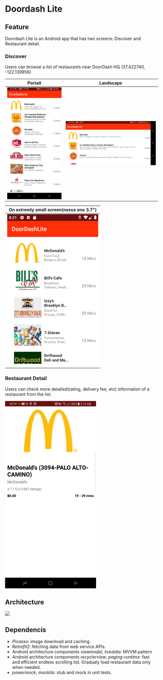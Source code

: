 # Doordash Lite

## Feature
Doordash Lite is an Android app that has two screens: Discover and Restaurant detail.

### Discover
Users can browse a list of restaurants near DoorDash HQ (37.422740, -122.139956)

Portait                   |  Landscape
------------------------- |-------------------------
<img width="300px" src="images/sumsung_galaxy_s8+.png"/>  |  <img width="500px" src="images/sumsung_galaxy_s8_landscape.png"/>

On extremly small screen(nexus one 3.7")         |
------------------------------------|
<img width="300px" src="images/nexus_one_3.7.png"/> |


### Restaurant Detail
Users can check more detailed(rating, delivery fee, etc) information of a restaurant from the list.

<img width="300px" src="images/sumsung_s8+_restaurant_detail.png"/>

## Architecture
<image src="images/doordash_lite_architecture.png"/>

## Dependencis
* *Picasso*: image download and caching.
* *Retrofit2*: fetching data from web service APIs.
* Android architecture components *viewmodel*, *livedata*: MVVM pattern
* Android architecture components *recyclerview*, *paging-runtime*: fast and efficient endless scrolling list. Gradualy load restaurant data only when needed.
* *powermock*, *mockito*: stub and mock in unit tests.
